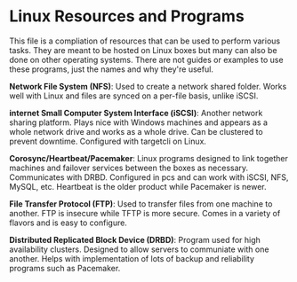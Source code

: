 # Linux Resources and Programs
This file is a compliation of resources that can be used to perform various tasks.  They are meant to be hosted on Linux boxes but many can also be done on other operating systems.  There are not guides or examples to use these programs, just the names and why they're useful.

**Network File System (NFS)**: Used to create a network shared folder.  Works well with Linux and files are synced on a per-file basis, unlike iSCSI.

**internet Small Computer System Interface (iSCSI)**: Another network sharing platform.  Plays nice with Windows machines and appears as a whole network drive and works as a whole drive.  Can be clustered to prevent downtime.  Configured with targetcli on Linux.

**Corosync/Heartbeat/Pacemaker**: Linux programs designed to link together machines and failover services between the boxes as necessary.  Communicates with DRBD.  Configured in pcs and can work with iSCSI, NFS, MySQL, etc.  Heartbeat is the older product while Pacemaker is newer.

**File Transfer Protocol (FTP)**: Used to transfer files from one machine to another.  FTP is insecure while TFTP is more secure.  Comes in a variety of flavors and is easy to configure.

**Distributed Replicated Block Device (DRBD)**: Program used for high availability clusters.  Designed to allow servers to communiate with one another.  Helps with implementation of lots of backup and reliability programs such as Pacemaker.
